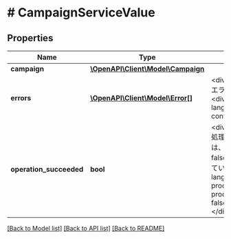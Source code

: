 # # CampaignServiceValue

## Properties

Name | Type | Description | Notes
------------ | ------------- | ------------- | -------------
**campaign** | [**\OpenAPI\Client\Model\Campaign**](Campaign.md) |  | [optional]
**errors** | [**\OpenAPI\Client\Model\Error[]**](Error.md) | &lt;div lang&#x3D;\&quot;ja\&quot;&gt;エラー内容です。&lt;/div&gt; &lt;div lang&#x3D;\&quot;en\&quot;&gt;Error content.&lt;/div&gt; | [optional]
**operation_succeeded** | **bool** | &lt;div lang&#x3D;\&quot;ja\&quot;&gt;処理結果です。trueの場合は、処理は成功しました。falseの場合は処理が失敗しています。&lt;/div&gt; &lt;div lang&#x3D;\&quot;en\&quot;&gt;The process results. If true, the process succeeded. If false, the process failed.&lt;/div&gt; | [optional]

[[Back to Model list]](../../README.md#models) [[Back to API list]](../../README.md#endpoints) [[Back to README]](../../README.md)
